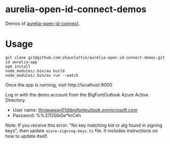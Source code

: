 # aurelia-open-id-connect-demos

Demos of [aurelia-open-id-connect](https://github.com/shaunluttin/aurelia-open-id-connect-demos).

# Usage

    git clone git@github.com:shaunluttin/aurelia-open-id-connect-demos.git
    cd aurelia-app
    npm install
    node_modules/.bin/au build
    node_modules/.bin/au run --watch

Once the app is running, visit http://localhost:9000

Log in with the demo account from the BigFontOutlook Azure Active Directory.

* User name: throwaway01@bigfontoutlook.onmicrosoft.com
* Password: %%37DSIbGe*krCeh

Note: If you receive this error: "No key matching kid or alg found in signing keys", then update `azure-signing-keys.ts` file. It includes instructions on how to update itself.
